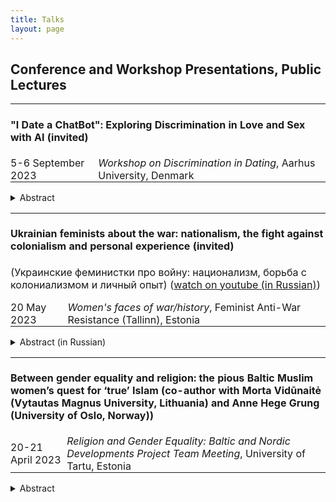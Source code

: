 ```yaml
---
title: Talks
layout: page
---
```


<h2>Conference and Workshop Presentations, Public Lectures</h2>

<table style="border-collapse: collapse; width: 100%;">
  <tr>
    <td style="border: none; padding: 0px; text-align: left;" colspan="2"><h4><b>"I Date a ChatBot": Exploring Discrimination in Love and Sex with AI (invited)</b></h4></td>
  </tr>
  <tr>
    <td style="border: none; padding: 0; text-align: left;">5-6 September 2023</td>
    <td style="border: none; padding: 0 0 0 5px; text-align: left;"><i>Workshop on Discrimination in Dating</i>, Aarhus University, Denmark</td>
  </tr>
</table>
<p><details>
  <summary>Abstract</summary>
  <p>The fast development and expansion of AI chatbots, such as the most discussed one nowadays, ChatGTP, has already affected the romantic and sexual sphere, and their influence will only rise in the future. This paper broadly explores discrimination in romantic and sexual relationships with AI: whether and how romantic and sexual relationships with chatbots, robots, and other artificial partners can diminish or enhance discrimination.
Since using chatbots, AI has shown racist, sexist, and discriminatory behavior, and there is plenty of research on this topic. They have demonstrated that AI is not racist itself; it only reflects human prejudices and stereotypes that it learns from the data (Wolf etc., 2017; Howard, Borenstein, 2018; Kong, 2022). Thus, there is a way to fix it by giving him inclusive and non-discriminatory data that will not further reinforce societal stereotypes and might even help against discrimination. Applying this to romantic and sexual relationships, does it mean that AI can be an ideal partner that never discriminates? In my talk, I will explore this possibility and argue that AI could be such a perfect partner. I will also discuss how it will change the dating culture and the possible increase of discrimination in love and sex by having such an "artificial" opportunity. With my paper, I hope to bring a technological aspect to the discussion of discrimination in dating and encourage further research on human-robot relationships. 
</p>
</details>
</p>

<table style="border-collapse: collapse; width: 100%;">
  <tr>
    <td style="border: none; padding: 0px; text-align: left;" colspan="2"><h4><b>Ukrainian feminists about the war: nationalism, the fight against colonialism and personal experience (invited)</b></h4><p>(Украинские феминистки про войну: национализм, борьба с колониализмом и личный опыт) (<a href="https://youtu.be/y7vTZzGf-Ws?si=HwFUl4AJrJoeZIFN">watch on youtube (in Russian)</a>)</p></td>
  </tr>
  <tr>
    <td style="border: none; padding: 0 5px 0 0; text-align: left;">20 May 2023</td>
    <td style="border: none; padding: 0 5px 0 0; text-align: left;"><i>Women's faces of war/history</i>, Feminist Anti-War Resistance (Tallinn), Estonia </td>
  </tr>
</table>
<p><details>
  <summary>Abstract (in Russian)</summary>
  <p>С самого начала феминистского движения женщины в разных странах выступали против войн. Какова история и в чем особенности женского антивоенного протеста в разных странах? И что говорят современные украинские феминистки про войну? Обсудим, почему в Украине феминизм тесно связан с национализмом, и как это помогает бороться против колониальной политики России. 
</p>
</details>
</p>

<table style="border-collapse: collapse; width: 100%;">
  <tr>
    <td style="border: none; padding: 0px; text-align: left;" colspan="2"><h4><b>Between gender equality and religion: the pious Baltic Muslim women’s quest for ‘true’ Islam (co-author with Morta Vidūnaitė (Vytautas Magnus University, Lithuania) and Anne Hege Grung (University of Oslo, Norway))</h4></b></td>
  </tr>
  <tr>
    <td style="border: none; padding: 0; text-align: left;">20-21 April 2023</td>
    <td style="border: none; padding: 0 0 0 5px; text-align: left;"><i>Religion and Gender Equality: Baltic and Nordic Developments Project Team Meeting</i>, University of Tartu, Estonia</td>
  </tr>
</table>
<p><details>
  <summary>Abstract</summary>
  <p>This chapter explores how Lithuanian, Latvian, and Estonian women who self-identify as practicing Muslims understand and negotiate gender equality through their search for “true” Islam, which they believe is a right, just, and good religion for women, also morally better than certain cultural practices or a mixture of Islam and culture. It shows that the “true” Islam serves these women as a code of conduct regarding the aspects of life-related to gender equality, such as divorce, virginity, contraception, artificial insemination, abortion, sexual education, violence against women, LGBTQ+ rights, gender, and the female role in the family and the workplace. Female attitudes towards gender equality and understanding of “true” Islam fall into the relative theoretical categories of “traditional,” “pragmatic,” and “post-traditional”, spired by the categories of Inglehart and Welzel (2005). Despite these overarching trends, the research reveals that pious Baltic Muslim women do not fit into clear traditional, pragmatic, or post-traditional patterns; their individual attitudes are diverse, which is reflective of the attitudes of Muslim women living in other non-Muslim societies. However, the chapter also aims to point out the uniqueness of Baltic Muslim women’s narratives, as determined by historical and cultural context. 
</p>
</details>
</p>


